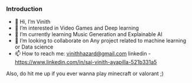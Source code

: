 ### Introduction

- 👋 Hi, I’m Vinith
- 👀 I’m interested in Video Games and Deep learning
- 🌱 I’m currently learning Music Generation and Explainable AI
- 💞️ I’m looking to collaborate on Any project related to machine learning or Data science
- 📫 How to reach me: vinithhazard@gmail.com  linkedin - https://www.linkedin.com/in/sai-vinith-ayapilla-521b331a5

Also, do hit me up if you ever wanna play minecraft or valorant ;)
<!---
vinzard11/vinzard11 is a ✨ special ✨ repository because its `README.md` (this file) appears on your GitHub profile.
You can click the Preview link to take a look at your changes.
--->
